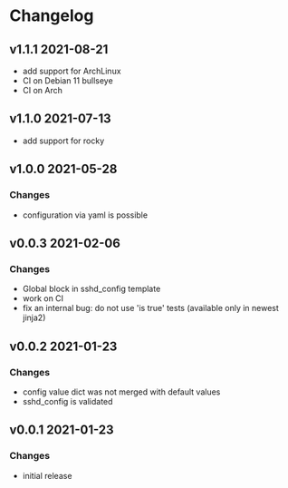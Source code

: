 # Changelog

## v1.1.1 2021-08-21

- add support for ArchLinux
- CI on Debian 11 bullseye
- CI on Arch

## v1.1.0 2021-07-13

- add support for rocky

## v1.0.0 2021-05-28

### Changes

- configuration via yaml is possible

## v0.0.3 2021-02-06

### Changes

- Global block in sshd_config template
- work on CI
- fix an internal bug: do not use 'is true' tests (available only in newest jinja2)

## v0.0.2 2021-01-23

### Changes

- config value dict was not merged with default values
- sshd_config is validated

## v0.0.1 2021-01-23

### Changes

- initial release

